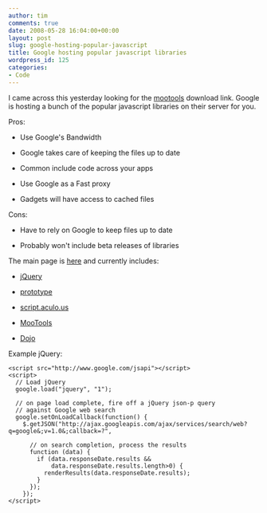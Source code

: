 ```yaml
---
author: tim
comments: true
date: 2008-05-28 16:04:00+00:00
layout: post
slug: google-hosting-popular-javascript
title: Google hosting popular javascript libraries
wordpress_id: 125
categories:
- Code
---
```


I came across this yesterday looking for the [mootools](http://mootools.net/) download link.  Google is hosting a bunch of the popular javascript libraries on their server for you.  
  

  

Pros:




  * Use Google's Bandwidth


  * Google takes care of keeping the files up to date


  * Common include code across your apps


  * Use Google as a Fast proxy


  * Gadgets will have access to cached files


  

Cons:




  * Have to rely on Google to keep files up to date


  * Probably won't include beta releases of libraries



  

The main page is [here](http://code.google.com/apis/ajaxlibs/) and currently includes:




  * [jQuery](http://jquery.com/ )


  * [prototype](http://www.prototypejs.org/)


  * [script.aculo.us](http://script.aculo.us/)


  * [MooTools](http://mootools.net/)


  * [Dojo](http://dojotoolkit.org/)


  

Example jQuery:


    
    
    <script src="http://www.google.com/jsapi"></script>
    <script>
      // Load jQuery
      google.load("jquery", "1");
    
      // on page load complete, fire off a jQuery json-p query
      // against Google web search
      google.setOnLoadCallback(function() {
        $.getJSON("http://ajax.googleapis.com/ajax/services/search/web?q=google&;v=1.0&;callback=?",
    
          // on search completion, process the results
          function (data) {
            if (data.responseDate.results &&
                data.responseDate.results.length>0) {
              renderResults(data.responseDate.results);
            }
          });
        });
    </script>
    
